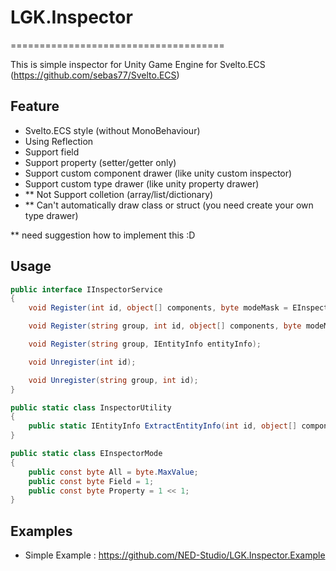 # LGK.Inspector
=====================================

This is simple inspector for Unity Game Engine for Svelto.ECS (https://github.com/sebas77/Svelto.ECS)

## Feature
* Svelto.ECS style (without MonoBehaviour)
* Using Reflection
* Support field
* Support property (setter/getter only)
* Support custom component drawer (like unity custom inspector)
* Support custom type drawer (like unity property drawer)
* \** Not Support colletion (array/list/dictionary)
* \** Can't automatically draw class or struct (you need create your own type drawer)

\** need suggestion how to implement this :D

## Usage
```csharp
public interface IInspectorService
{
    void Register(int id, object[] components, byte modeMask = EInspectorMode.All);

    void Register(string group, int id, object[] components, byte modeMask = EInspectorMode.All);

    void Register(string group, IEntityInfo entityInfo);

    void Unregister(int id);

    void Unregister(string group, int id);
}

public static class InspectorUtility
{
    public static IEntityInfo ExtractEntityInfo(int id, object[] components, byte modeMask);
}

public static class EInspectorMode
{
    public const byte All = byte.MaxValue;
    public const byte Field = 1;
    public const byte Property = 1 << 1;
}
```

## Examples
* Simple Example : https://github.com/NED-Studio/LGK.Inspector.Example

